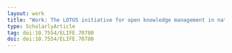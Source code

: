 ```yaml
---
layout: work
title: "Work: The LOTUS initiative for open knowledge management in natural products research"
type: ScholarlyArticle
tag: doi:10.7554/ELIFE.70780
doi: doi:10.7554/ELIFE.70780
---
```

